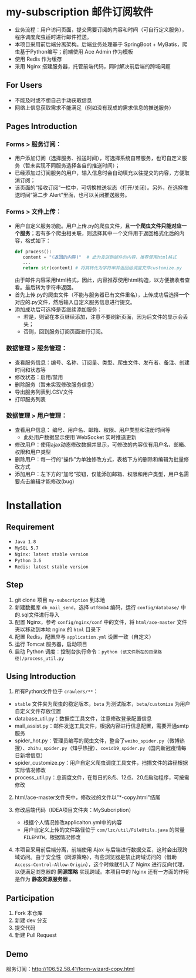 # my-subscription 邮件订阅软件
- 业务流程：用户访问页面，提交需要订阅的内容和时间（可自行定义服务），程序调度爬虫适时进行邮件推送。
- 本项目采用前后端分离架构。后端业务处理基于 SpringBoot + MyBatis，爬虫基于Python编写；前端使用 Ace Admin 作为模板
- 使用 Redis 作为缓存
- 采用 Nginx 搭建服务器，托管前端代码，同时解决前后端的跨域问题

## For Users
- 不能及时或不想自己手动获取信息
- 网络上信息获取需求不能满足（例如没有现成的需求信息的推送服务）

## Pages Introduction

### Forms > 服务订阅：
- 用户添加订阅（选择服务、推送时间），可选择系统自带服务，也可自定义服务（暂未实现不同服务选择各自的推送时间）；
- 已经添加过订阅服务的用户，输入信息时会自动填充以往提交的内容，方便取消订阅；
- 该页面的“接收订阅”一栏中，可切换推送状态（打开/关闭）。另外，在选择推送时间“第二步 Alert”里面，也可以关闭推送服务。

### Forms > 文件上传：
- 用户自定义服务功能。用户上传.py的爬虫文件，且**一个爬虫文件只能对应一个服务**；若有多个爬虫相关联，则选择其中一个文件用于返回格式化后的内容，格式如下：
     ```python
     def process():
        content = "(返回的内容)"  # 此为发送到邮件的内容，推荐使用html格式
        ...
        return str(content) # 将其转化为字符串并返回给调度文件customize.py
     ```
     由于邮件内容采用html格式，因此，内容推荐使用html构造，以方便接收者查看。最后转为字符串返回。
- 首先上传.py的爬虫文件（不能与服务器已有文件重名），上传成功后选择**一个**对应的.py文件，然后输入自定义服务信息进行提交。
- 添加成功后可选择是否继续添加服务：
  - 若是，则留在本页继续添加，注意不要刷新页面，因为后文件的显示会丢失；
  - 否则，回到服务订阅页面进行订阅。

### 数据管理 > 服务管理：
- 查看服务信息：编号、名称、订阅量、类型、爬虫文件、发布者、备注、创建时间和状态等
- 修改状态：启用/禁用
- 删除服务（暂未实现修改服务信息）
- 导出服务列表到.CSV文件
- 打印服务列表

### 数据管理 > 用户管理：
- 查看用户信息： 编号、用户名、邮箱、权限、用户类型和注册时间等
     - 此处用户数据显示使用 WebSocket 实时推送更新
- 修改用户：使用ajax动态修改数据并显示，可修改的内容仅有用户名、邮箱、权限和用户类型
- 删除用户：每一行的“操作”为单独修改方式，表格下方的删除和编辑为批量修改方式
- 添加用户：左下方的“加号”按钮，仅能添加邮箱、权限和用户类型，用户名需要点击编辑才能修改(bug)

# Installation
## Requirement
- `Java 1.8`
- `MySQL 5.7`
- `Nginx: latest stable version`
- `Python 3.6`
- `Redis: latest stable version`

## Step
1. git clone 项目 `my-subscription` 到本地
2. 新建数据库 `db_mail_send`，选择 `utf8mb4` 编码，运行 `config/database/` 中的.sql文件进行导入
3. 配置 Nginx，参考 `config/nginx/conf` 中的文件，将 `html/ace-master` 文件夹以移动到本地 nginx 的 `html` 目录下
4. 配置 Redis，配置应与 `application.yml` 设置一致（自定义）
5. 运行 Tomcat 服务器，启动项目
6. 启动 Python 调度：控制台执行命令：`python (该文件所在的目录路径)/process_util.py`

## Using Introduction

1. 所有Python文件位于 `crawlers/**`：
- `stable` 文件夹为爬虫的稳定版本，`beta` 为测试版本，`beta/customize` 为用户自定义文件存放位置
- database_util.py：数据库工具文件，注意修改登录配置信息
- mail_assist.py：邮件发送工具文件，根据内容进行信息配置，需要开通smtp服务
- spider_hot.py：管理员编写的爬虫文件，整合了`weibo_spider.py`（微博热搜）、`zhihu_spider.py`（知乎热搜）、`covid19_spider.py`（国内新冠疫情每日新增信息）
- spider_customize.py：用户自定义爬虫调度工具文件，扫描文件的路径根据实际情况修改
- process_util.py：总调度文件，在每日的8点、12点、20点启动程序，可按需修改

2. html/ace-master文件夹中，修改过的文件以"\*-copy.html"结尾

3. 修改后端代码（IDEA项目文件夹：MySubcription）
     - 根据个人情况修改applicaiton.yml中的内容
     - 用户自定义上传的文件路径位于 `com/lzc/util/FileUtils.java` 的常量 `FILEPATH`，根据情况修改

4. 本项目采用前后端分离，前端使用 Ajax 与后端进行数据交互，这时会出现跨域访问。由于安全性（同源策略），有些浏览器是禁止跨域访问的（借助 `Access-Control-Allow-Origin`），这个时候就引入了 Nginx 进行反向代理，以便满足浏览器的 **同源策略** 实现跨域。本项目中的 Nginx 还有一方面的作用是作为 **静态资源服务器** 。

## Participation

1.  Fork 本仓库
2.  新建 dev 分支
3.  提交代码
4.  新建 Pull Request


## Demo

服务订阅：http://106.52.58.41/form-wizard-copy.html
